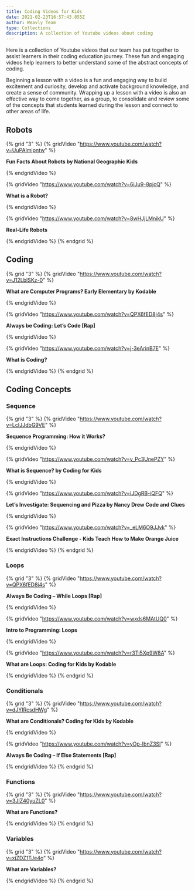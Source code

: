 ```yaml
---
title: Coding Videos for Kids
date: 2021-02-23T16:57:43.855Z
author: Weavly Team
type: Collections
description: A collection of Youtube videos about coding
---
```

Here is a collection of Youtube videos that our team has put together to assist learners in their coding education journey. These fun and engaging videos help learners to better understand some of the abstract concepts of coding.

Beginning a lesson with a video is a fun and engaging way to build excitement and curiosity, develop and activate background knowledge, and create a sense of community. Wrapping up a lesson with a video is also an effective way to come together, as a group, to consolidate and review some of the concepts that students learned during the lesson and connect to other areas of life.

## Robots

{% grid "3" %}
{% gridVideo "https://www.youtube.com/watch?v=UuPAImipntw" %}

**Fun Facts About Robots by National Geographic Kids**

{% endgridVideo %}

{% gridVideo "https://www.youtube.com/watch?v=6iJu9-8pjcQ" %}

**What is a Robot?**

{% endgridVideo %}

{% gridVideo "https://www.youtube.com/watch?v=8wHJjLMnikU" %}

**Real-Life Robots**

{% endgridVideo %}
{% endgrid %}

## Coding

{% grid "3" %}
{% gridVideo "https://www.youtube.com/watch?v=J12LblSKz-0" %}

**What are Computer Programs? Early Elementary by Kodable**

{% endgridVideo %}

{% gridVideo "https://www.youtube.com/watch?v=QPX6fED8j4s" %}

**Always be Coding: Let’s Code \[Rap]**

{% endgridVideo %}

{% gridVideo "https://www.youtube.com/watch?v=j-3eArinB7E" %}

**What is Coding?**

{% endgridVideo %}
{% endgrid %}

## Coding Concepts

### Sequence

{% grid "3" %}
{% gridVideo "https://www.youtube.com/watch?v=LcIJJdbG9VE" %}

**Sequence Programming: How it Works?**

{% endgridVideo %}

{% gridVideo "https://www.youtube.com/watch?v=v_Pc3UnePZY" %}

**What is Sequence? by Coding for Kids**

{% endgridVideo %}

{% gridVideo "https://www.youtube.com/watch?v=iJDgRB-iQFQ" %}

**Let’s Investigate: Sequencing and Pizza by Nancy Drew Code and Clues**

{% endgridVideo %}

{% gridVideo "https://www.youtube.com/watch?v=_eLM6O9JJvk" %}

**Exact Instructions Challenge - Kids Teach How to Make Orange Juice**

{% endgridVideo %}
{% endgrid %}

### Loops

{% grid "3" %}
{% gridVideo "https://www.youtube.com/watch?v=QPX6fED8j4s" %}

**Always Be Coding – While Loops \[Rap]**

{% endgridVideo %}

{% gridVideo "https://www.youtube.com/watch?v=wxds6MAtUQ0" %}

**Intro to Programming: Loops**

{% endgridVideo %}

{% gridVideo "https://www.youtube.com/watch?v=r3Ti5Xp9W8A" %}

**What are Loops: Coding for Kids by Kodable**

{% endgridVideo %}
{% endgrid %}

### Conditionals

{% grid "3" %}
{% gridVideo "https://www.youtube.com/watch?v=dJYIRcsdHWg" %}

**What are Conditionals? Coding for Kids by Kodable**

{% endgridVideo %}

{% gridVideo "https://www.youtube.com/watch?v=yOp-IbnZ3SI" %}

**Always Be Coding – If Else Statements \[Rap]**

{% endgridVideo %}
{% endgrid %}

### Functions

{% grid "3" %}
{% gridVideo "https://www.youtube.com/watch?v=3JIZ40yuZL0" %}

**What are Functions?**

{% endgridVideo %}
{% endgrid %}

### Variables

{% grid "3" %}
{% gridVideo "https://www.youtube.com/watch?v=xjZDZ1TJe4o" %}

**What are Variables?**

{% endgridVideo %}
{% endgrid %}

